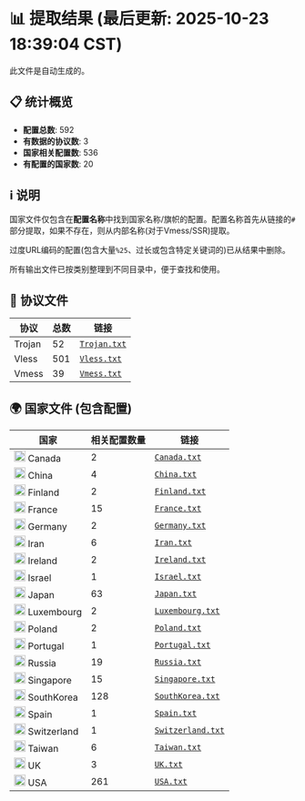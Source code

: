 # 📊 提取结果 (最后更新: 2025-10-23 18:39:04 CST)

此文件是自动生成的。

## 📋 统计概览

- **配置总数**: 592
- **有数据的协议数**: 3
- **国家相关配置数**: 536
- **有配置的国家数**: 20

## ℹ️ 说明

国家文件仅包含在**配置名称**中找到国家名称/旗帜的配置。配置名称首先从链接的`#`部分提取，如果不存在，则从内部名称(对于Vmess/SSR)提取。

过度URL编码的配置(包含大量`%25`、过长或包含特定关键词的)已从结果中删除。

所有输出文件已按类别整理到不同目录中，便于查找和使用。

## 📁 协议文件

| 协议 | 总数 | 链接 |
|---|---|---|
| Trojan | 52 | [`Trojan.txt`](output_configs/protocols/Trojan.txt) |
| Vless | 501 | [`Vless.txt`](output_configs/protocols/Vless.txt) |
| Vmess | 39 | [`Vmess.txt`](output_configs/protocols/Vmess.txt) |

## 🌍 国家文件 (包含配置)

| 国家 | 相关配置数量 | 链接 |
|---|---|---|
| <img src="https://flagcdn.com/w20/ca.png" width="20" alt="Canada flag"> Canada | 2 | [`Canada.txt`](output_configs/countries/Canada.txt) |
| <img src="https://flagcdn.com/w20/cn.png" width="20" alt="China flag"> China | 4 | [`China.txt`](output_configs/countries/China.txt) |
| <img src="https://flagcdn.com/w20/fi.png" width="20" alt="Finland flag"> Finland | 2 | [`Finland.txt`](output_configs/countries/Finland.txt) |
| <img src="https://flagcdn.com/w20/fr.png" width="20" alt="France flag"> France | 15 | [`France.txt`](output_configs/countries/France.txt) |
| <img src="https://flagcdn.com/w20/de.png" width="20" alt="Germany flag"> Germany | 2 | [`Germany.txt`](output_configs/countries/Germany.txt) |
| <img src="https://flagcdn.com/w20/ir.png" width="20" alt="Iran flag"> Iran | 6 | [`Iran.txt`](output_configs/countries/Iran.txt) |
| <img src="https://flagcdn.com/w20/ie.png" width="20" alt="Ireland flag"> Ireland | 2 | [`Ireland.txt`](output_configs/countries/Ireland.txt) |
| <img src="https://flagcdn.com/w20/il.png" width="20" alt="Israel flag"> Israel | 1 | [`Israel.txt`](output_configs/countries/Israel.txt) |
| <img src="https://flagcdn.com/w20/jp.png" width="20" alt="Japan flag"> Japan | 63 | [`Japan.txt`](output_configs/countries/Japan.txt) |
| <img src="https://flagcdn.com/w20/lu.png" width="20" alt="Luxembourg flag"> Luxembourg | 2 | [`Luxembourg.txt`](output_configs/countries/Luxembourg.txt) |
| <img src="https://flagcdn.com/w20/pl.png" width="20" alt="Poland flag"> Poland | 2 | [`Poland.txt`](output_configs/countries/Poland.txt) |
| <img src="https://flagcdn.com/w20/pt.png" width="20" alt="Portugal flag"> Portugal | 1 | [`Portugal.txt`](output_configs/countries/Portugal.txt) |
| <img src="https://flagcdn.com/w20/ru.png" width="20" alt="Russia flag"> Russia | 19 | [`Russia.txt`](output_configs/countries/Russia.txt) |
| <img src="https://flagcdn.com/w20/sg.png" width="20" alt="Singapore flag"> Singapore | 15 | [`Singapore.txt`](output_configs/countries/Singapore.txt) |
| <img src="https://flagcdn.com/w20/kr.png" width="20" alt="SouthKorea flag"> SouthKorea | 128 | [`SouthKorea.txt`](output_configs/countries/SouthKorea.txt) |
| <img src="https://flagcdn.com/w20/es.png" width="20" alt="Spain flag"> Spain | 1 | [`Spain.txt`](output_configs/countries/Spain.txt) |
| <img src="https://flagcdn.com/w20/ch.png" width="20" alt="Switzerland flag"> Switzerland | 1 | [`Switzerland.txt`](output_configs/countries/Switzerland.txt) |
| <img src="https://flagcdn.com/w20/tw.png" width="20" alt="Taiwan flag"> Taiwan | 6 | [`Taiwan.txt`](output_configs/countries/Taiwan.txt) |
| <img src="https://flagcdn.com/w20/gb.png" width="20" alt="UK flag"> UK | 3 | [`UK.txt`](output_configs/countries/UK.txt) |
| <img src="https://flagcdn.com/w20/us.png" width="20" alt="USA flag"> USA | 261 | [`USA.txt`](output_configs/countries/USA.txt) |

